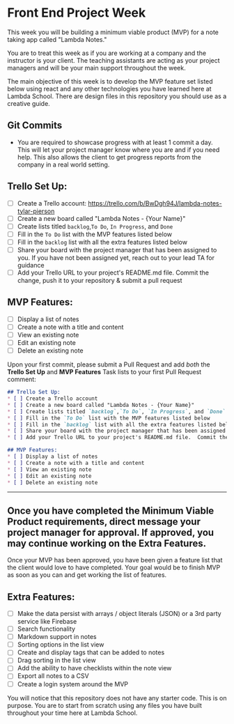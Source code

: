# Front End Project Week
This week you will be building a minimum viable product (MVP) for a note taking app called "Lambda Notes."

You are to treat this week as if you are working at a company and the instructor is your client.  The teaching assistants are acting as your project managers and will be your main support throughout the week.

The main objective of this week is to develop the MVP feature set listed below using react and any other technologies you have learned here at Lambda School.  There are design files in this repository you should use as a creative guide.  

## Git Commits
* You are required to showcase progress with at least 1 commit a day.  This will let your project manager know where you are and if you need help.  This also allows the client to get progress reports from the company in a real world setting.  

## Trello Set Up:
* [ ] Create a Trello account: https://trello.com/b/BwDgh94J/lambda-notes-tylar-pierson
* [ ] Create a new board called "Lambda Notes - {Your Name}"
* [ ] Create lists titled `backlog`,`To Do`, `In Progress`, and `Done`
* [ ] Fill in the `To Do` list with the MVP features listed below
* [ ] Fill in the `backlog` list with all the extra features listed below
* [ ] Share your board with the project manager that has been assigned to you.  If you have not been assigned yet, reach out to your lead TA for guidance
* [ ] Add your Trello URL to your project's README.md file.  Commit the change, push it to your repository & submit a pull request

## MVP Features:
* [ ] Display a list of notes
* [ ] Create a note with a title and content
* [ ] View an existing note
* [ ] Edit an existing note
* [ ] Delete an existing note

Upon your first commit, please submit a Pull Request and add _both_ the **Trello Set Up** and **MVP Features** Task lists to your first Pull Request comment:

```markdown
## Trello Set Up:
* [ ] Create a Trello account
* [ ] Create a new board called "Lambda Notes - {Your Name}"
* [ ] Create lists titled `backlog`,`To Do`, `In Progress`, and `Done`
* [ ] Fill in the `To Do` list with the MVP features listed below
* [ ] Fill in the `backlog` list with all the extra features listed below
* [ ] Share your board with the project manager that has been assigned to you.  If you have not been assigned yet, reach out to your lead TA for guidance
* [ ] Add your Trello URL to your project's README.md file.  Commit the change, push it to your repository & submit a pull request

## MVP Features:
* [ ] Display a list of notes
* [ ] Create a note with a title and content
* [ ] View an existing note
* [ ] Edit an existing note
* [ ] Delete an existing note
```
***
## Once you have completed the Minimum Viable Product requirements, direct message your project manager for approval.  If approved, you may continue working on the Extra Features.

Once your MVP has been approved, you have been given a feature list that the client would love to have completed.  Your goal would be to finish MVP as soon as you can and get working the list of features.

## Extra Features:
* [ ] Make the data persist with arrays / object literals (JSON) or a 3rd party service like Firebase
* [ ] Search functionality
* [ ] Markdown support in notes
* [ ] Sorting options in the list view
* [ ] Create and display tags that can be added to notes
* [ ] Drag sorting in the list view
* [ ] Add the ability to have checklists within the note view
* [ ] Export all notes to a CSV
* [ ] Create a login system around the MVP

You will notice that this repository does not have any starter code.  This is on purpose.  You are to start from scratch using any files you have built throughout your time here at Lambda School.  
